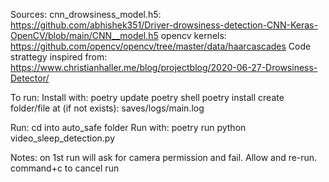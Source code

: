 Sources:
cnn_drowsiness_model.h5: https://github.com/abhishek351/Driver-drowsiness-detection-CNN-Keras-OpenCV/blob/main/CNN__model.h5
opencv kernels: https://github.com/opencv/opencv/tree/master/data/haarcascades
Code strattegy inspired from: https://www.christianhaller.me/blog/projectblog/2020-06-27-Drowsiness-Detector/

To run:
Install with:
poetry update
poetry shell
poetry install
create folder/file at (if not exists): saves/logs/main.log

Run:
cd into auto_safe folder
Run with: poetry run python video_sleep_detection.py

Notes:
on 1st run will ask for camera permission and fail. Allow and re-run.
command+c to cancel run
